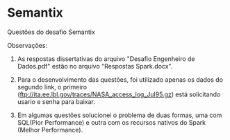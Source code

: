 # Semantix
Questões do desafio Semantix

Observações:
1) As respostas dissertativas do arquivo "Desafio Engenheiro de Dados.pdf" estão no arquivo "Respostas Spark.docx".

2) Para o desenvolvimento das questões, foi utilizado apenas os dados do segundo link, o primeiro (ftp://ita.ee.lbl.gov/traces/NASA_access_log_Jul95.gz) está solicitando usario e senha para baixar.

2) Em algumas questões solucionei o problema de duas formas, uma com SQL(Pior Performance) e outra com os recursos nativos do Spark (Melhor Performance).
